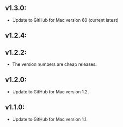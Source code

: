 ## v1.3.0:

* Update to GitHub for Mac version 60 (current latest)

## v1.2.4:
## v1.2.2:

* The version numbers are cheap releases.

## v1.2.0:

* Update to GitHub for Mac version 1.2.

## v1.1.0:

* Update to GitHub for Mac version 1.1.
